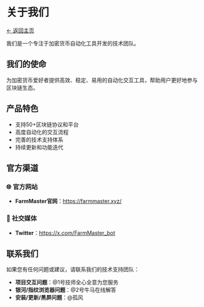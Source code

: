 # 关于我们

[← 返回主页](../README.md)

我们是一个专注于加密货币自动化工具开发的技术团队。

## 我们的使命

为加密货币爱好者提供高效、稳定、易用的自动化交互工具，帮助用户更好地参与区块链生态。

## 产品特色

- 支持50+区块链协议和平台
- 高度自动化的交互流程
- 完善的技术支持体系
- 持续更新和功能迭代

## 官方渠道

### 🌐 官方网站
- **FarmMaster官网**：https://farmmaster.xyz/

### 📱 社交媒体
- **Twitter**：https://x.com/FarmMaster_bot

## 联系我们

如果您有任何问题或建议，请联系我们的技术支持团队：

- **项目交互问题**：@1号技师全心全意为您服务
- **银河/指纹浏览器问题**：@2号牛马在线解答
- **安装/更新/黑屏问题**：@孤风